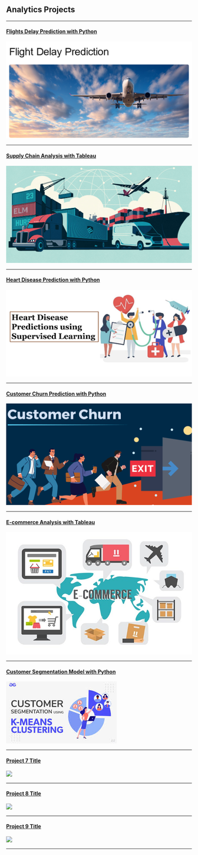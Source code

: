 ## Analytics Projects

---
#### [Flights Delay Prediction with Python](/Flights)
[<img src="/images/FlightDelayPrediction.png?raw=true"/>](/Flights)

---
#### [Supply Chain Analysis with Tableau](/SupplyChain)
[<img src="images/SupplyChainAnalytics.png?raw=true"/>](/SupplyChain)

---
#### [Heart Disease Prediction with Python](/HealthCare)
[<img src="images/Heart.png?raw=true"/>](/Heart)

---
#### [Customer Churn Prediction with Python](/CustomerChurn)
[<img src="images/CustomerChurn.png?raw=true"/>](/CustomerChurn)

---
#### [E-commerce Analysis with Tableau](/E-commerce)
[<img src="images/E-Commerce.png?raw=true"/>](/E-commerce)

---
#### [Customer Segmentation Model with Python](/CustomerSegmentation)
[<img src="images/CustomerSegmentation.png?raw=true"/>](/CustomerSegmentation)

---
#### [Project 7 Title](http://example.com/)
<img src="images/dummy_thumbnail.jpg?raw=true"/>

---
#### [Project 8 Title](http://example.com/)
<img src="images/dummy_thumbnail.jpg?raw=true"/>

---
#### [Project 9 Title](http://example.com/)
<img src="images/dummy_thumbnail.jpg?raw=true"/>

---
